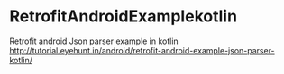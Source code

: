 # RetrofitAndroidExamplekotlin
Retrofit android Json parser example in kotlin 
http://tutorial.eyehunt.in/android/retrofit-android-example-json-parser-kotlin/
